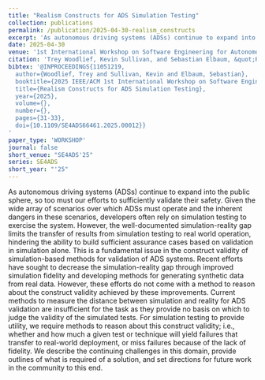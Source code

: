 ```yaml
---
title: "Realism Constructs for ADS Simulation Testing"
collection: publications
permalink: /publication/2025-04-30-realism_constructs
excerpt: 'As autonomous driving systems (ADSs) continue to expand into the public sphere, so too must our efforts to sufficiently validate their safety. Given the wide array of scenarios over which ADSs must operate and the inherent dangers in these scenarios, developers often rely on simulation testing to exercise the system. However, the well-documented simulation-reality gap limits the transfer of results from simulation testing to real world operation, hindering the ability to build sufficient assurance cases based on validation in simulation alone. This is a fundamental issue in the construct validity of simulation-based methods for validation of ADS systems. Recent efforts have sought to decrease the simulation-reality gap through improved simulation fidelity and developing methods for generating synthetic data from real data. However, these efforts do not come with a method to reason about the construct validity achieved by these improvements. Current methods to measure the distance between simulation and reality for ADS validation are insufficient for the task as they provide no basis on which to judge the validity of the simulated tests. For simulation testing to provide utility, we require methods to reason about this construct validity; i.e., whether and how much a given test or technique will yield failures that transfer to real-world deployment, or miss failures because of the lack of fidelity. We describe the continuing challenges in this domain, provide outlines of what is required of a solution, and set directions for future work in the community to this end.'
date: 2025-04-30
venue: '1st International Workshop on Software Engineering for Autonomous Driving Systems (SE4ADS 2025)'
citation: 'Trey Woodlief, Kevin Sullivan, and Sebastian Elbaum, &quot;Realism Constructs for ADS Simulation Testing,&quot; 2025 IEEE/ACM 1st International Workshop on Software Engineering for Autonomous Driving Systems (SE4ADS), Ottawa, ON, Canada, 2025, pp. 31-33, doi: 10.1109/SE4ADS66461.2025.00012.'
bibtex: '@INPROCEEDINGS{11051219,
  author={Woodlief, Trey and Sullivan, Kevin and Elbaum, Sebastian},
  booktitle={2025 IEEE/ACM 1st International Workshop on Software Engineering for Autonomous Driving Systems (SE4ADS)},
  title={Realism Constructs for ADS Simulation Testing},
  year={2025},
  volume={},
  number={},
  pages={31-33},
  doi={10.1109/SE4ADS66461.2025.00012}}
'
paper_type: 'WORKSHOP'
journal: false
short_venue: "SE4ADS'25"
series: SE4ADS
short_year: "'25"
---
```

As autonomous driving systems (ADSs) continue to expand into the public sphere, so too must our efforts to sufficiently validate their safety. Given the wide array of scenarios over which ADSs must operate and the inherent dangers in these scenarios, developers often rely on simulation testing to exercise the system. However, the well-documented simulation-reality gap limits the transfer of results from simulation testing to real world operation, hindering the ability to build sufficient assurance cases based on validation in simulation alone. This is a fundamental issue in the construct validity of simulation-based methods for validation of ADS systems. Recent efforts have sought to decrease the simulation-reality gap through improved simulation fidelity and developing methods for generating synthetic data from real data. However, these efforts do not come with a method to reason about the construct validity achieved by these improvements. Current methods to measure the distance between simulation and reality for ADS validation are insufficient for the task as they provide no basis on which to judge the validity of the simulated tests. For simulation testing to provide utility, we require methods to reason about this construct validity; i.e., whether and how much a given test or technique will yield failures that transfer to real-world deployment, or miss failures because of the lack of fidelity. We describe the continuing challenges in this domain, provide outlines of what is required of a solution, and set directions for future work in the community to this end.
